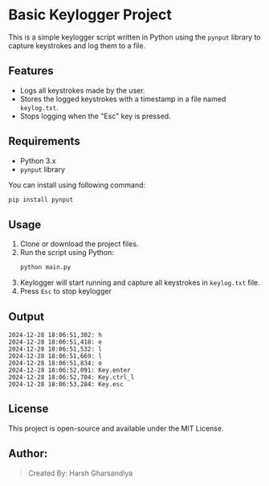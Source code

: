# Basic Keylogger Project

This is a simple keylogger script written in Python using the `pynput` library to capture keystrokes and log them to a file.

## Features
- Logs all keystrokes made by the user.
- Stores the logged keystrokes with a timestamp in a file named `keylog.txt`.
- Stops logging when the "Esc" key is pressed.

## Requirements
- Python 3.x
- `pynput` library

You can install using following command:
```bash
pip install pynput
```

## Usage  
1. Clone or download the project files.
2. Run the script using Python:
   ```bash
   python main.py
   ```
3. Keylogger will start running and capture all keystrokes in `keylog.txt` file.
4. Press `Esc` to stop keylogger

## Output

```
2024-12-28 18:06:51,302: h
2024-12-28 18:06:51,418: e
2024-12-28 18:06:51,532: l
2024-12-28 18:06:51,669: l
2024-12-28 18:06:51,834: o
2024-12-28 18:06:52,091: Key.enter
2024-12-28 18:06:52,704: Key.ctrl_l
2024-12-28 18:06:53,284: Key.esc
```

## License  
This project is open-source and available under the MIT License.

## Author:  
> Created By: Harsh Gharsandiya